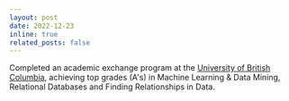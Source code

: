 ```yaml
---
layout: post
date: 2022-12-23
inline: true
related_posts: false
---
```


Completed an academic exchange program at the [University of British Columbia](https://www.ubc.ca/), achieving top grades (A's) in Machine Learning & Data Mining, Relational Databases and Finding Relationships in Data.
